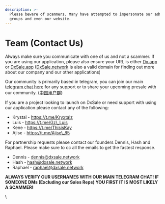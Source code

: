 ```yaml
---
description: >-
  Please beware of scammers. Many have attempted to impersonate our admins, our
  groups and even our website.
---
```


# Team (Contact Us)

Always make sure you communicate with one of us and not a scammer. If you are using our application, please also ensure your URL is either [Dx.app](https://dx.app) or [DxSale.app](https://dxsale.app) ([DxSale.network](https://dxsale.network) is also a valid domain for finding out more about our company and our other applications)

Our community is primarily based in telegram, you can join our main [telegram chat here](https://t.me/dxsale) for any support or to share your upcoming presale with our community. ([中国用户群](https://t.me/dxsalecn))

If you are a project looking to launch on DxSale or need support with using our application please contact any of the following:

* Krystal - https://t.me/Kryxtalz
* Luis - https://t.me/Gz\_Luis
* Kene - https://t.me/ThisisKay
* Ajise - https://t.me/Ajise\_85

For partnership requests please contact our founders Dennis, Hash and Raphael. Please make sure to cc all the emails to get the fastest response.

* Dennis - dennis@dxsale.network
* Hash - hash@dxsale.network
* Raphael - raphael@dxsale.network

**ALWAYS VERIFY OUR USERNAMES WITH OUR MAIN TELEGRAM CHAT! IF SOMEONE DMs (Excluding our Sales Reps) YOU FIRST IT IS MOST LIKELY A SCAMMER!**

\
